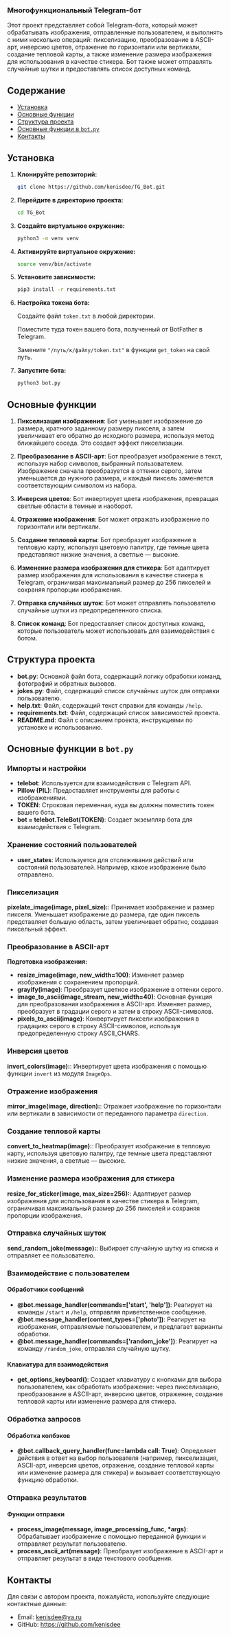 ### Многофункциональный Telegram-бот

Этот проект представляет собой Telegram-бота, который может обрабатывать изображения, отправленные пользователем, и выполнять с ними несколько операций: пикселизацию, преобразование в ASCII-арт, инверсию цветов, отражение по горизонтали или вертикали, создание тепловой карты, а также изменение размера изображения для использования в качестве стикера. Бот также может отправлять случайные шутки и предоставлять список доступных команд.

## Содержание

- [Установка](#установка)
- [Основные функции](#основные-функции)
- [Структура проекта](#структура-проекта)
- [Основные функции в `bot.py`](#основные-функции-в-botpy)
- [Контакты](#контакты)

## Установка

1. **Клонируйте репозиторий:**

   ```bash
   git clone https://github.com/kenisdee/TG_Bot.git
   ```

2. **Перейдите в директорию проекта:**

   ```bash
   cd TG_Bot
   ```

3. **Создайте виртуальное окружение:**

   ```bash
   python3 -m venv venv
   ```

4. **Активируйте виртуальное окружение:**

   ```bash
   source venv/bin/activate
   ```

5. **Установите зависимости:**

   ```bash
   pip3 install -r requirements.txt
   ```

6. **Настройка токена бота:**

   Создайте файл `token.txt` в любой директории.

   Поместите туда токен вашего бота, полученный от BotFather в Telegram.

   Замените `"/путь/к/файлу/token.txt"` в функции `get_token` на свой путь.

7. **Запустите бота:**

   ```bash
   python3 bot.py
   ```

## Основные функции

1. **Пикселизация изображения**: Бот уменьшает изображение до размера, кратного заданному размеру пикселя, а затем увеличивает его обратно до исходного размера, используя метод ближайшего соседа. Это создает эффект пикселизации.

2. **Преобразование в ASCII-арт**: Бот преобразует изображение в текст, используя набор символов, выбранный пользователем. Изображение сначала преобразуется в оттенки серого, затем уменьшается до нужного размера, и каждый пиксель заменяется соответствующим символом из набора.

3. **Инверсия цветов**: Бот инвертирует цвета изображения, превращая светлые области в темные и наоборот.

4. **Отражение изображения**: Бот может отражать изображение по горизонтали или вертикали.

5. **Создание тепловой карты**: Бот преобразует изображение в тепловую карту, используя цветовую палитру, где темные цвета представляют низкие значения, а светлые — высокие.

6. **Изменение размера изображения для стикера**: Бот адаптирует размер изображения для использования в качестве стикера в Telegram, ограничивая максимальный размер до 256 пикселей и сохраняя пропорции изображения.

7. **Отправка случайных шуток**: Бот может отправлять пользователю случайные шутки из предопределенного списка.

8. **Список команд**: Бот предоставляет список доступных команд, которые пользователь может использовать для взаимодействия с ботом.

## Структура проекта

- **bot.py**: Основной файл бота, содержащий логику обработки команд, фотографий и обратных вызовов.
- **jokes.py**: Файл, содержащий список случайных шуток для отправки пользователю.
- **help.txt**: Файл, содержащий текст справки для команды `/help`.
- **requirements.txt**: Файл, содержащий список зависимостей проекта.
- **README.md**: Файл с описанием проекта, инструкциями по установке и использованию.

## Основные функции в `bot.py`

### Импорты и настройки

- **telebot**: Используется для взаимодействия с Telegram API.
- **Pillow (PIL)**: Предоставляет инструменты для работы с изображениями.
- **TOKEN**: Строковая переменная, куда вы должны поместить токен вашего бота.
- **bot = telebot.TeleBot(TOKEN)**: Создает экземпляр бота для взаимодействия с Telegram.

### Хранение состояний пользователей

- **user_states**: Используется для отслеживания действий или состояний пользователей. Например, какое изображение было отправлено.

### Пикселизация

**pixelate_image(image, pixel_size):**: Принимает изображение и размер пикселя. Уменьшает изображение до размера, где один пиксель представляет большую область, затем увеличивает обратно, создавая пиксельный эффект.

### Преобразование в ASCII-арт

**Подготовка изображения:**

- **resize_image(image, new_width=100)**: Изменяет размер изображения с сохранением пропорций.
- **grayify(image)**: Преобразует цветное изображение в оттенки серого.
- **image_to_ascii(image_stream, new_width=40)**: Основная функция для преобразования изображения в ASCII-арт. Изменяет размер, преобразует в градации серого и затем в строку ASCII-символов.
- **pixels_to_ascii(image)**: Конвертирует пиксели изображения в градациях серого в строку ASCII-символов, используя предопределенную строку ASCII_CHARS.

### Инверсия цветов

**invert_colors(image):**: Инвертирует цвета изображения с помощью функции `invert` из модуля `ImageOps`.

### Отражение изображения

**mirror_image(image, direction):**: Отражает изображение по горизонтали или вертикали в зависимости от переданного параметра `direction`.

### Создание тепловой карты

**convert_to_heatmap(image):**: Преобразует изображение в тепловую карту, используя цветовую палитру, где темные цвета представляют низкие значения, а светлые — высокие.

### Изменение размера изображения для стикера

**resize_for_sticker(image, max_size=256):**: Адаптирует размер изображения для использования в качестве стикера в Telegram, ограничивая максимальный размер до 256 пикселей и сохраняя пропорции изображения.

### Отправка случайных шуток

**send_random_joke(message):**: Выбирает случайную шутку из списка и отправляет ее пользователю.

### Взаимодействие с пользователем

#### Обработчики сообщений

- **@bot.message_handler(commands=['start', 'help'])**: Реагирует на команды `/start` и `/help`, отправляя приветственное сообщение.
- **@bot.message_handler(content_types=['photo'])**: Реагирует на изображения, отправляемые пользователем, и предлагает варианты обработки.
- **@bot.message_handler(commands=['random_joke'])**: Реагирует на команду `/random_joke`, отправляя случайную шутку.

#### Клавиатура для взаимодействия

- **get_options_keyboard()**: Создает клавиатуру с кнопками для выбора пользователем, как обработать изображение: через пикселизацию, преобразование в ASCII-арт, инверсию цветов, отражение, создание тепловой карты или изменение размера для стикера.

### Обработка запросов

#### Обработка колбэков

- **@bot.callback_query_handler(func=lambda call: True)**: Определяет действия в ответ на выбор пользователя (например, пикселизация, ASCII-арт, инверсия цветов, отражение, создание тепловой карты или изменение размера для стикера) и вызывает соответствующую функцию обработки.

### Отправка результатов

#### Функции отправки

- **process_image(message, image_processing_func, *args)**: Обрабатывает изображение с помощью переданной функции и отправляет результат пользователю.
- **process_ascii_art(message)**: Преобразует изображение в ASCII-арт и отправляет результат в виде текстового сообщения.

## Контакты

Для связи с автором проекта, пожалуйста, используйте следующие контактные данные:

- Email: kenisdee@ya.ru
- GitHub: https://github.com/kenisdee